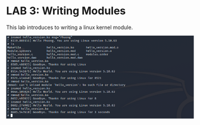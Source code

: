 # LAB 3: Writing Modules #

This lab introduces to writing a linux kernel module. 

![plot](media/lab3/lab3.png)
